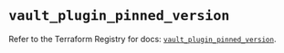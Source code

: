 # `vault_plugin_pinned_version`

Refer to the Terraform Registry for docs: [`vault_plugin_pinned_version`](https://registry.terraform.io/providers/hashicorp/vault/4.4.0/docs/resources/plugin_pinned_version).
